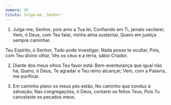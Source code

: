 ```yaml
---
numero: 26
titulo: Julga-me, Senhor
---
```

1. Julga-me, Senhor, pois amo a Tua lei,
Confiando em Ti, jamais vacilarei;
Vem, ó Deus, com Teu falar, minha alma sustentar,
Quero em justiça sempre caminhar.

Teu Espírito, ó Senhor,
Tudo pode investigar;
Nada posso te ocultar,
Pois, com Teu divino olhar,
Vês os céus e a terra, sábio Criador.

2. Diante dos meus olhos Teu favor está:
Bem-aventurança que igual não há;
Quero, ó Deus, Te agradar e Teu reino alcançar;
Vem, com a Palavra, me purificar.

3. Em caminho plano os meus pés estão,
No caminho que conduz à salvação;
Nas congregações, ó Deus, contarei os feitos Teus,
Pois Tu cancelaste os pecados meus.
